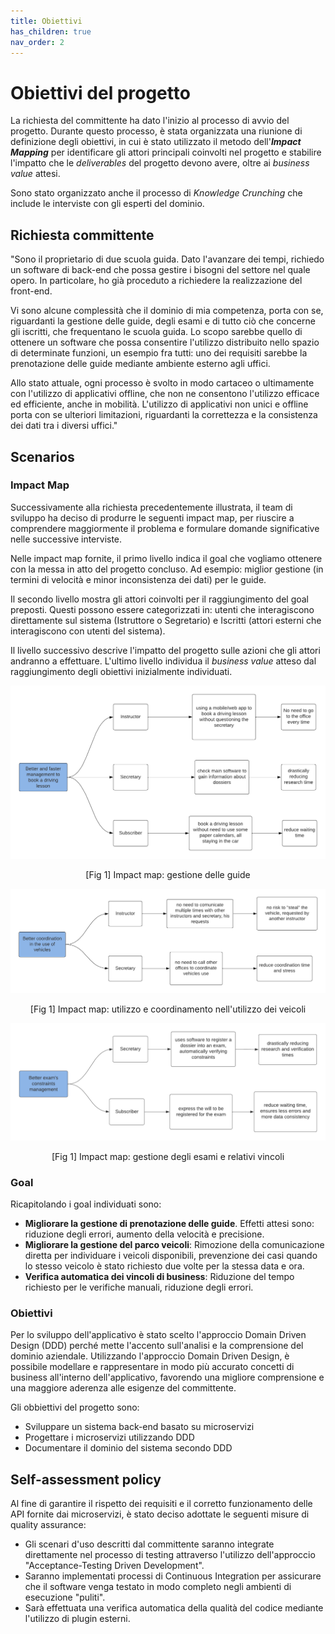 ```yaml
---
title: Obiettivi
has_children: true
nav_order: 2
---
```


# Obiettivi del progetto
La richiesta del committente ha dato l'inizio al processo di avvio del progetto. Durante questo processo, è stata organizzata una riunione di definizione degli obiettivi, in cui è stato utilizzato il metodo dell'***Impact Mapping*** per identificare gli attori principali coinvolti nel progetto e stabilire l'impatto che le *deliverables* del progetto devono avere, oltre ai *business value* attesi.

Sono stato organizzato anche il processo di *Knowledge Crunching* che include le interviste con gli esperti del dominio.

##  Richiesta committente

"Sono il proprietario di due scuola guida. Dato l'avanzare dei tempi, richiedo un software di back-end che possa gestire i bisogni del settore nel quale opero.
In particolare, ho già proceduto a richiedere la realizzazione del front-end.

Vi sono alcune complessità che il dominio di mia competenza, porta con se, riguardanti la gestione delle guide, degli esami e di tutto ciò che concerne gli iscritti, che frequentano le scuola guida.
Lo scopo sarebbe quello di ottenere un software che possa consentire l'utilizzo distribuito nello spazio di determinate funzioni, un esempio fra tutti: uno dei requisiti sarebbe la prenotazione delle guide mediante ambiente esterno agli uffici.

Allo stato attuale, ogni processo è svolto in modo cartaceo o ultimamente con l'utilizzo di applicativi offline, che non ne consentono l'utilizzo efficace ed efficiente, anche in mobilità.
L'utilizzo di applicativi non unici e offline porta con se ulteriori limitazioni, riguardanti la correttezza e la consistenza dei dati tra i diversi uffici."

## Scenarios
### Impact Map

Successivamente alla richiesta precedentemente illustrata, il team di sviluppo ha deciso di produrre le seguenti impact map, per riuscire a comprendere maggiormente il problema e formulare domande significative nelle successive interviste.

Nelle impact map fornite, il primo livello indica il goal che vogliamo ottenere con la messa in atto del progetto concluso.
Ad esempio: miglior gestione (in termini di velocità e minor inconsistenza dei dati) per le guide.

Il secondo livello mostra gli attori coinvolti per il raggiungimento del goal preposti. Questi possono essere categorizzati in: utenti che interagiscono direttamente sul sistema (Istruttore o Segretario) e Iscritti (attori esterni che interagiscono con utenti del sistema).

Il livello successivo descrive l'impatto del progetto sulle azioni che gli attori andranno a effettuare.
L'ultimo livello individua il *business value* atteso dal raggiungimento degli obiettivi inizialmente individuati.

<div align="center">
      <img id="fig1" src="img/imp_drivingLesson.png">
      <p align="center" >[Fig 1] Impact map: gestione delle guide</p>
</div>

<div align="center">
      <img id="fig1" src="img/imp_vehicles.png">
      <p align="center" >[Fig 1] Impact map: utilizzo e coordinamento nell'utilizzo dei veicoli</p>
</div>

<div align="center">
      <img id="fig1" src="img/imp_exams.png">
      <p align="center" >[Fig 1] Impact map: gestione degli esami e relativi vincoli</p>
</div>


### Goal
Ricapitolando i goal individuati sono:
- **Migliorare la gestione di prenotazione delle guide**. Effetti attesi sono: riduzione degli errori, aumento della velocità e precisione.
- **Migliorare la gestione del parco veicoli**: Rimozione della comunicazione diretta per individuare i veicoli disponibili, prevenzione dei casi quando lo stesso veicolo è stato richiesto due volte per la stessa data e ora.
- **Verifica automatica dei vincoli di business**: Riduzione del tempo richiesto per le verifiche manuali, riduzione degli errori.

### Obiettivi
Per lo sviluppo dell'applicativo è stato scelto l'approccio Domain Driven Design (DDD) perché mette l'accento sull'analisi e la comprensione del dominio aziendale. Utilizzando l'approccio Domain Driven Design, è possibile modellare e rappresentare in modo più accurato concetti di business all'interno dell'applicativo, favorendo una migliore comprensione e una maggiore aderenza alle esigenze del committente.

Gli obbiettivi del progetto sono:

- Sviluppare un sistema back-end basato su microservizi
- Progettare i microservizi utilizzando DDD
- Documentare il dominio del sistema secondo DDD 


## Self-assessment policy
Al fine di garantire il rispetto dei requisiti e il corretto funzionamento delle API fornite dai microservizi, è stato deciso adottate le seguenti misure di quality assurance:
- Gli scenari d'uso descritti dal committente saranno integrate direttamente nel processo di testing attraverso l'utilizzo dell'approccio "Acceptance-Testing Driven Development".
- Saranno implementati processi di Continuous Integration per assicurare che il software venga testato in modo completo negli ambienti di esecuzione "puliti".
- Sarà effettuata una verifica automatica della qualità del codice mediante l'utilizzo di plugin esterni.
